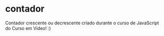# contador
Contador crescente ou decrescente criado durante o curso de JavaScript do Curso em Vídeo! :) 
